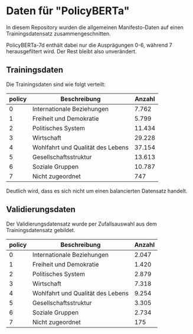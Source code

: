 # Daten für "PolicyBERTa"

In diesem Repository wurden die allgemeinen Manifesto-Daten auf einen Trainingsdatensatz zusammengeschnitten.

PolicyBERTa-7d enthält dabei nur die Ausprägungen 0-6, während 7 herausgefiltert wird. Der Rest bleibt also unverändert.

## Trainingsdaten

Die Trainingsdaten sind wie folgt verteilt:

| policy | Beschreibung | Anzahl |
|------------|--------------|--------|
| 0          | Internationale Beziehungen        | 7.762 |
| 1          | Freiheit und Demokratie       | 5.799 |
| 2          | Politisches System       | 11.434 |
| 3          | Wirtschaft       | 29.228 |
| 4          | Wohlfahrt und Qualität des Lebens       | 37.154 |
| 5          | Gesellschaftsstruktur       | 13.613 |
| 6          | Soziale Gruppen       | 10.787 |
| 7          | Nicht zugeordnet      | 747 |

Deutlich wird, dass es sich nicht um einen balancierten Datensatz handelt.
## Validierungsdaten

Der Validierungsdatensatz wurde per Zufallsauswahl aus dem Trainingsdatensatz gebildet.

| policy | Beschreibung | Anzahl |
|------------|--------------|--------|
| 0          | Internationale Beziehungen        | 2.047 |
| 1          | Freiheit und Demokratie       | 1.420 |
| 2          | Politisches System       | 2.879 |
| 3          | Wirtschaft       | 7.318 |
| 4          | Wohlfahrt und Qualität des Lebens       | 9.254 |
| 5          | Gesellschaftsstruktur       | 3.305 |
| 6          | Soziale Gruppen       | 2.734 |
| 7          | Nicht zugeordnet      | 175 |

